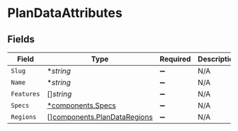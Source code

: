 # PlanDataAttributes


## Fields

| Field                                                                      | Type                                                                       | Required                                                                   | Description                                                                |
| -------------------------------------------------------------------------- | -------------------------------------------------------------------------- | -------------------------------------------------------------------------- | -------------------------------------------------------------------------- |
| `Slug`                                                                     | **string*                                                                  | :heavy_minus_sign:                                                         | N/A                                                                        |
| `Name`                                                                     | **string*                                                                  | :heavy_minus_sign:                                                         | N/A                                                                        |
| `Features`                                                                 | []*string*                                                                 | :heavy_minus_sign:                                                         | N/A                                                                        |
| `Specs`                                                                    | [*components.Specs](../../models/components/specs.md)                      | :heavy_minus_sign:                                                         | N/A                                                                        |
| `Regions`                                                                  | [][components.PlanDataRegions](../../models/components/plandataregions.md) | :heavy_minus_sign:                                                         | N/A                                                                        |